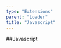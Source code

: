 ```yaml
---
type: "Extensions"
parent: "Loader"
title: "Javascript"
---
```


##Javascript

<demo>
  <demovanilla src="vanilla/demos/loader/js-spinner">
  </demovanilla>
</demo>

<demo>
  <demovanilla src="vanilla/demos/loader/js-filler">
  </demovanilla>
</demo>
